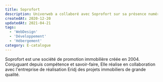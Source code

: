 ```yaml
---
title: Soprofort
description: Univerweb a collaboré avec Soprofort sur sa présence numérique. Nous avons créé le site web et nous assurons son hébergement.
createdAt: 2020-12-20
updatedAt: 2021-04-21
tags:
  - 'WebDesign'
  - 'Développement'
  - 'Hébergement'
category: E-catalogue
---
```


Soprofort est une société de promotion immobilière créée en 2004. Conjuguant depuis compétence et savoir-faire, Elle réalise en collaboration avec l'entreprise de réalisation Eridj des projets immobiliers de grande qualité.
